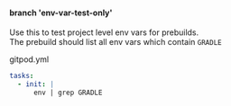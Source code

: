 #### branch 'env-var-test-only'
Use this to test project level env vars for prebuilds.  
The prebuild should list all env vars which contain `GRADLE`

gitpod.yml  

```yaml
tasks:
  - init: |
      env | grep GRADLE
```
